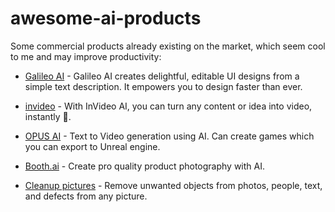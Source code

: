 # awesome-ai-products

Some commercial products already existing on the market, which seem cool to me and may improve productivity: 

* [Galileo AI](https://www.usegalileo.ai/) - Galileo AI creates delightful, editable UI designs from a simple text description. It empowers you to design faster than ever.

* [invideo](https://invideo.io/ai/) - With InVideo AI, you can turn any content or idea into video, instantly 🚀.

* [OPUS AI](https://opus.ai/) - Text to Video generation using AI. Can create games which you can export to Unreal engine.

* [Booth.ai](https://www.booth.ai/) - Create pro quality product photography with AI.

* [Cleanup pictures](https://cleanup.pictures/) - Remove unwanted objects from photos, people, text, and defects from any picture.

